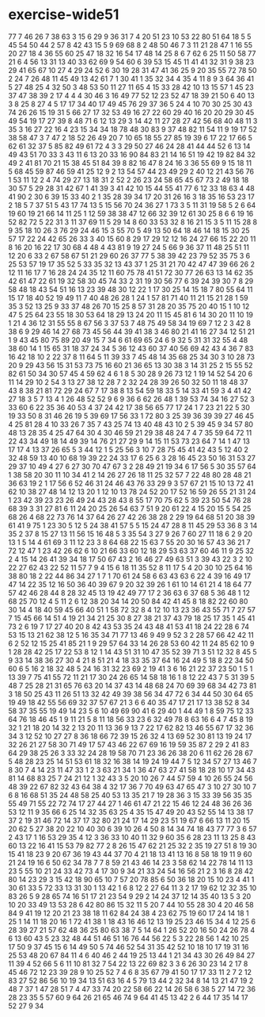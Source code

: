 # exercise-wide51
77
7
46
26
7
38
63
3
15
6
29
9
36
31
7
4
20
51
23
10
53
22
80
51
64
18
5
5
45
54
50
44
2
57
8
42
43
15
5
9
69
68
8
2
48
50
46
7
3
11
21
28
47
1
16
55
20
27
18
4
36
55
60
25
47
18
32
16
54
17
48
14
25
8
6
7
62
6
25
11
50
58
77
21
6
4
56
13
31
13
40
33
62
69
9
54
60
6
39
53
15
45
11
41
41
32
31
9
38
23
29
41
65
67
10
27
4
29
24
52
6
30
19
28
31
47
41
36
25
9
20
35
55
72
78
50
2
24
7
26
48
11
45
49
13
42
61
7
1
30
41
1
35
32
34
4
35
4
11
8
9
3
64
36
41
5
27
48
25
4
32
50
3
48
53
50
11
27
11
65
4
15
33
28
42
10
13
15
57
1
45
23
37
47
38
39
2
17
4
4
4
30
46
3
16
49
77
52
12
23
52
47
18
39
21
50
6
40
13
3
8
25
8
27
4
5
17
17
34
40
17
49
45
76
29
37
36
5
24
4
10
70
30
25
30
43
74
26
26
15
19
31
5
66
27
17
32
53
49
16
27
22
60
29
40
16
20
20
29
30
45
49
54
19
17
27
39
8
48
71
6
12
13
29
3
14
42
11
27
28
27
42
56
68
40
48
11
3
35
3
16
27
22
16
4
23
15
34
34
18
78
48
30
83
9
37
48
82
11
54
11
9
19
17
52
38
58
47
3
7
47
2
18
52
26
49
20
7
10
65
18
55
27
85
19
39
6
17
22
17
66
5
62
61
32
37
5
85
82
49
61
72
4
3
3
29
50
27
46
24
28
41
44
44
52
6
13
14
49
43
51
70
33
3
43
11
6
13
20
33
16
90
84
83
21
14
16
51
19
42
19
82
84
32
49
2
41
81
70
21
15
38
45
51
84
39
8
82
16
47
8
24
16
3
36
55
69
9
15
18
11
5
68
45
59
87
46
59
41
25
12
9
2
13
54
57
44
23
49
29
2
40
12
21
43
56
76
1
53
11
12
2
4
74
29
27
13
18
31
2
52
2
26
23
24
58
65
45
67
73
2
49
18
18
30
57
5
29
28
31
42
67
1
41
39
3
41
42
10
15
44
55
41
77
6
12
33
18
63
4
48
41
90
2
30
6
39
15
33
40
2
1
35
28
39
34
17
20
31
26
16
3
18
35
16
53
23
17
2
18
5
7
37
51
5
43
17
74
13
5
15
56
70
24
36
27
1
73
3
5
11
31
19
58
5
2
6
64
19
60
19
21
66
14
11
25
1
12
59
38
38
47
12
66
32
39
12
61
30
25
8
6
6
19
16
52
82
72
5
22
31
3
11
37
69
11
5
29
14
8
60
33
53
32
8
16
21
15
3
5
11
15
28
8
9
35
18
10
26
3
76
29
24
46
15
3
55
70
5
49
13
50
64
18
46
14
18
15
30
25
57
17
22
24
42
65
26
33
3
40
15
60
8
29
17
29
12
12
16
24
27
66
15
22
20
11
8
16
20
16
22
17
30
68
4
48
4
43
81
9
19
27
24
5
66
9
36
37
11
48
25
51
11
12
20
6
33
2
67
58
67
51
21
29
60
26
37
77
5
38
39
42
23
79
52
35
75
3
6
25
53
57
19
17
35
52
5
33
35
32
13
43
37
1
25
31
21
70
42
47
47
39
66
26
2
12
11
16
17
7
16
28
24
24
35
12
11
60
75
78
41
51
72
30
77
26
63
13
14
62
35
42
61
47
22
61
19
32
58
30
45
74
33
2
31
19
30
56
77
6
39
24
39
30
7
8
29
58
48
18
43
54
51
16
13
23
39
48
30
12
22
1
17
30
25
14
15
18
7
80
55
64
11
15
17
18
40
52
19
49
11
7
40
48
26
28
1
24
1
57
81
71
40
11
21
15
21
28
1
59
35
3
52
13
25
9
33
37
48
26
70
15
25
8
57
31
28
20
35
75
20
40
15
1
10
12
47
5
25
64
23
55
18
30
53
64
18
29
13
24
20
11
15
45
81
6
14
30
20
11
10
19
1
21
4
36
12
31
55
55
8
67
56
3
37
53
7
48
75
49
58
34
19
69
7
12
2
3
42
8
38
6
9
29
46
14
27
68
73
45
56
44
39
41
38
3
46
80
21
41
16
27
34
12
51
21
1
9
43
45
80
75
89
20
49
15
7
34
6
61
69
65
24
6
9
32
5
31
31
32
55
4
48
38
60
14
1
15
65
31
18
37
24
34
5
36
12
43
60
37
40
56
69
42
43
4
36
7
83
16
42
18
10
2
22
37
8
11
64
5
11
39
33
7
45
48
14
35
68
25
34
30
3
10
28
73
20
9
29
43
56
15
31
53
73
75
16
60
21
36
65
13
30
38
3
14
31
25
2
15
55
52
82
61
50
34
30
57
45
4
59
62
4
6
1
8
5
30
28
9
26
73
12
1
19
14
52
54
20
6
11
14
29
10
2
54
3
13
27
38
12
28
7
2
32
24
28
39
26
50
32
50
11
18
48
37
43
8
38
21
81
72
29
24
67
7
17
38
8
13
54
59
18
33
5
14
33
41
59
3
4
41
42
27
18
3
5
7
13
4
1
26
48
52
52
9
6
9
36
6
62
26
48
1
39
53
74
34
16
27
52
3
33
60
6
22
35
36
40
53
4
37
24
42
17
38
56
65
77
17
24
1
7
23
21
22
5
30
19
33
50
8
31
46
26
19
5
39
69
17
56
33
1
72
80
3
25
39
36
39
39
27
46
45
4
25
81
28
4
10
33
26
7
35
7
43
25
74
13
40
48
43
10
2
5
39
45
9
34
57
80
48
13
28
35
4
25
47
64
30
4
30
46
59
21
29
38
48
24
7
4
7
35
59
64
72
11
22
43
34
49
18
14
49
39
14
76
21
27
29
9
14
15
11
53
73
23
64
7
14
1
47
13
17
17
4
13
37
26
65
5
3
44
12
1
5
25
56
3
10
7
28
75
45
41
42
43
5
12
40
2
32
48
59
13
40
10
68
19
39
22
24
33
17
6
25
6
3
28
16
45
23
50
16
31
53
27
29
37
10
49
4
27
6
27
30
70
47
67
3
2
28
49
21
19
34
6
17
56
5
30
35
57
64
1
38
58
20
30
11
10
34
41
2
14
26
27
26
18
11
25
32
57
7
22
48
80
28
48
21
36
63
19
2
1
17
56
6
52
46
31
24
46
43
76
33
29
9
3
57
67
21
15
10
13
72
41
62
10
38
27
48
14
12
13
20
1
12
10
13
78
24
52
20
17
52
16
59
26
55
21
31
24
1
23
42
39
23
23
26
49
24
43
28
43
8
55
17
70
75
62
5
39
23
50
54
76
28
68
39
3
31
27
81
6
11
24
20
25
26
54
63
7
51
9
20
61
22
4
15
20
15
5
54
25
68
26
4
68
22
73
76
14
37
64
26
27
42
26
38
28
2
29
19
64
68
51
20
38
39
61
41
9
75
1
23
30
5
12
5
24
38
41
57
5
5
15
24
47
28
8
11
45
29
53
36
8
3
14
35
2
37
8
15
27
13
11
56
15
16
48
5
3
35
54
3
27
9
26
7
60
27
11
18
6
2
9
20
13
1
5
14
4
61
69
3
11
12
23
3
8
64
68
22
15
63
7
55
20
30
16
57
43
36
21
7
72
12
47
1
23
42
26
62
6
10
21
66
33
60
12
18
29
53
63
37
60
46
11
9
25
32
2
4
15
14
26
41
39
34
18
17
50
67
43
2
16
46
27
49
63
51
3
39
43
22
3
2
10
22
27
62
43
22
52
11
57
7
9
4
15
6
18
11
35
52
8
11
17
5
4
20
30
10
25
64
16
38
80
18
2
22
44
86
34
27
1
7
1
70
61
24
58
6
63
43
63
6
22
4
39
16
49
17
47
14
22
35
12
16
50
36
40
39
67
9
20
32
39
26
1
61
10
14
61
21
4
18
64
77
57
42
46
28
44
8
28
32
45
13
19
42
49
77
17
2
36
63
6
37
68
5
36
48
1
12
68
25
70
12
4
5
11
2
6
12
38
20
34
14
20
50
84
42
41
45
8
18
82
22
60
80
30
14
4
18
40
59
45
66
40
51
1
58
72
32
8
4
12
10
13
23
36
43
55
71
7
27
57
7
15
45
66
14
51
4
19
21
34
21
25
30
8
27
38
21
37
43
79
18
25
17
35
1
45
41
73
2
6
19
7
17
27
40
20
8
42
43
53
35
24
43
48
41
53
41
18
24
22
28
6
74
53
15
13
21
62
38
12
5
16
35
34
71
77
13
46
9
49
9
52
3
2
28
57
66
42
42
11
6
2
52
12
15
25
41
85
21
1
9
29
57
64
33
14
26
28
53
60
42
11
24
85
62
10
9
1
28
28
42
25
17
22
53
8
12
1
14
43
51
31
10
47
35
52
39
71
3
51
12
32
8
45
5
9
33
14
38
36
27
30
4
21
8
51
21
4
18
33
35
37
64
16
24
49
5
18
8
22
34
50
60
6
5
16
2
18
32
48
5
24
16
31
32
23
69
2
19
41
3
6
16
21
22
37
23
50
1
5
1
13
39
7
75
41
55
72
11
21
17
30
24
26
65
14
58
18
16
1
8
12
22
43
7
5
31
39
5
48
7
25
28
21
31
65
76
63
20
14
37
43
14
48
68
24
70
69
39
68
34
42
73
81
3
18
50
25
43
11
26
51
13
32
42
49
39
38
56
34
47
72
6
34
44
50
30
64
65
19
49
18
42
55
56
69
32
37
57
67
21
3
6
6
40
35
47
17
21
17
13
38
52
8
34
58
37
35
55
19
49
14
23
5
6
10
49
69
90
41
6
29
40
1
44
49
1
8
59
75
12
33
64
76
18
46
45
1
9
11
21
5
8
11
18
56
33
23
6
32
49
78
8
63
16
6
4
7
45
8
19
32
1
21
18
20
14
32
2
13
20
11
13
36
9
13
7
22
17
62
82
13
46
55
67
17
32
36
34
3
12
52
10
27
27
8
36
18
66
72
39
15
26
32
4
13
69
52
30
81
13
19
24
17
32
26
21
27
58
30
71
49
17
57
43
46
22
67
69
16
19
59
35
87
2
29
2
41
83
64
29
38
25
26
3
33
32
24
28
19
58
70
71
23
36
26
38
20
6
11
62
26
28
67
5
48
28
23
25
14
51
53
61
18
32
16
38
14
19
24
19
44
7
5
12
34
57
27
13
46
7
8
30
7
4
14
23
11
47
33
1
2
3
63
21
34
1
36
47
63
27
41
58
18
28
10
17
34
43
81
14
68
83
25
7
24
21
12
1
32
43
3
5
20
10
26
7
44
57
59
4
10
26
55
24
56
48
39
22
67
82
32
43
64
38
4
32
17
36
7
70
49
63
47
65
47
3
10
27
30
10
7
6
8
16
68
51
35
24
48
58
25
40
53
13
35
21
7
19
28
36
3
15
33
39
56
35
35
55
49
71
55
22
72
74
17
27
44
27
1
46
61
47
21
22
15
46
12
24
48
36
26
36
53
12
11
9
35
66
6
25
14
32
35
63
25
4
35
15
47
49
20
43
52
55
14
13
38
17
37
2
19
31
46
72
14
37
17
32
80
21
24
17
14
29
23
51
19
67
6
66
13
11
20
15
20
62
5
27
38
20
22
10
40
30
6
39
10
26
4
50
8
14
34
74
18
43
77
77
3
6
57
2
43
17
1
16
53
29
35
4
12
3
36
33
10
40
11
32
9
60
35
6
28
23
11
13
25
8
43
60
13
22
16
41
15
53
79
82
77
2
8
26
15
47
62
21
25
32
2
35
19
27
51
8
19
30
15
41
18
23
9
20
67
36
19
43
44
37
70
4
21
18
13
41
13
16
8
58
18
19
11
9
60
21
24
19
16
6
50
62
34
78
7
7
8
59
21
43
46
14
23
3
58
62
14
22
78
14
11
13
23
5
55
10
21
24
33
42
73
4
17
30
9
34
21
33
24
54
16
56
21
2
3
16
8
28
42
80
14
23
29
3
15
42
18
90
65
10
7
57
20
78
85
6
50
36
18
20
15
10
23
4
41
1
30
61
33
5
72
33
13
31
30
1
13
42
1
6
8
12
2
27
64
11
3
2
17
19
62
12
32
35
10
83
26
5
9
28
65
74
16
51
17
21
23
54
9
29
2
14
24
37
12
14
35
40
13
5
3
20
10
20
33
49
13
53
28
6
42
80
86
15
32
11
5
20
7
44
10
55
28
30
4
20
46
58
84
9
41
19
12
20
21
23
38
18
11
62
84
24
38
4
23
62
75
19
60
17
24
14
18
1
25
1
14
11
18
20
16
1
72
41
38
1
18
43
16
46
12
13
19
25
23
46
15
34
4
12
25
6
28
39
27
21
57
62
48
36
25
80
63
38
7
5
14
64
1
26
52
20
16
50
24
26
78
4
6
13
60
43
5
23
32
48
44
51
46
51
16
76
44
56
22
5
3
22
28
56
1
42
10
25
17
50
9
37
45
15
6
14
49
50
5
74
46
52
54
31
35
42
52
10
18
10
17
19
31
16
25
53
48
20
67
84
11
4
6
40
46
2
44
19
25
13
44
1
21
34
43
30
26
49
84
27
11
39
4
52
66
5
6
11
10
81
32
7
54
22
13
22
69
82
3
3
6
26
30
23
14
2
17
8
45
46
72
12
23
39
28
9
10
25
52
7
4
6
8
35
67
79
41
50
17
17
33
11
2
7
2
12
83
27
52
86
56
10
19
34
13
51
63
16
4
5
79
13
44
2
32
34
8
14
13
21
47
19
2
48
7
37
1
47
28
51
7
4
47
33
74
20
22
58
66
22
14
26
58
6
38
5
27
14
72
36
28
23
35
5
57
60
9
64
26
21
65
46
74
9
64
41
45
13
42
2
6
44
17
35
14
17
52
27
9
34
